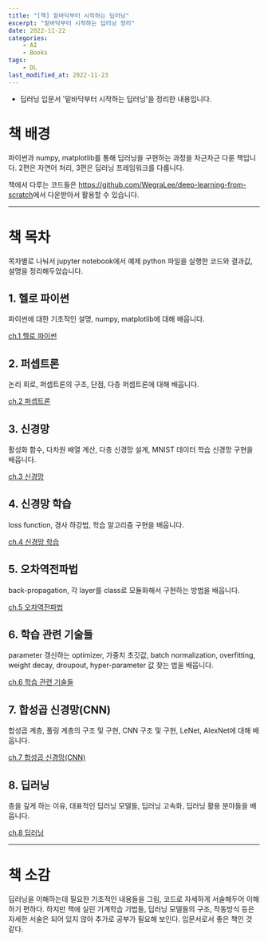 ```yaml
---
title: "[책] 밑바닥부터 시작하는 딥러닝"
excerpt: "밑바닥부터 시작하는 딥러닝 정리"
date: 2022-11-22
categories:
    - AI
    - Books
tags:
    - DL
last_modified_at: 2022-11-23
---
```

- 딥러닝 입문서 '밑바닥부터 시작하는 딥러닝'을 정리한 내용입니다.


# 책 배경
파이썬과 numpy, matplotlib를 통해 딥러닝을 구현하는 과정을 차근차근 다룬 책입니다. 2편은 자연어 처리, 3편은 딥러닝 프레임워크를 다룹니다.

책에서 다루는 코드들은 <https://github.com/WegraLee/deep-learning-from-scratch>에서 다운받아서 활용할 수 있습니다.

***

# 책 목차
목차별로 나눠서 jupyter notebook에서 예제 python 파일을 실행한 코드와 결과값, 설명을 정리해두었습니다.

## 1. 헬로 파이썬
파이썬에 대한 기초적인 설명, numpy, matplotlib에 대해 배웁니다.

[ch.1 헬로 파이썬](../../DL-from-0-to-master-ch.1)


## 2. 퍼셉트론
논리 회로, 퍼셉트론의 구조, 단점, 다층 퍼셉트론에 대해 배웁니다.

[ch.2 퍼셉트론](../../DL-from-0-to-master-ch.2)


## 3. 신경망
활성화 함수, 다차원 배열 계산, 다층 신경망 설계, MNIST 데이터 학습 신경망 구현을 배웁니다.

[ch.3 신경망](../../DL-from-0-to-master-ch.3)


## 4. 신경망 학습
loss function, 경사 하강법, 학습 알고리즘 구현을 배웁니다.

[ch.4 신경망 학습](../../DL-from-0-to-master-ch.4)


## 5. 오차역전파법
back-propagation, 각 layer를 class로 모듈화해서 구현하는 방법을 배웁니다.

[ch.5 오차역전파법](../../DL-from-0-to-master-ch.5)


## 6. 학습 관련 기술들
parameter 갱신하는 optimizer, 가중치 초깃값, batch normalization, overfitting, weight decay, droupout, hyper-parameter 값 찾는 법을 배웁니다. 

[ch.6 학습 관련 기술들](../../DL-from-0-to-master-ch.6)


## 7. 합성곱 신경망(CNN)
합성곱 계층, 풀링 계층의 구조 및 구현, CNN 구조 및 구현, LeNet, AlexNet에 대해 배웁니다. 

[ch.7 합성곱 신경망(CNN)](../../DL-from-0-to-master-ch.7)


## 8. 딥러닝
층을 깊게 하는 이유, 대표적인 딥러닝 모델들, 딥러닝 고속화, 딥러닝 활용 분야들을 배웁니다.

[ch.8 딥러닝](../../DL-from-0-to-master-ch.8)

***

# 책 소감  
딥러닝을 이해하는데 필요한 기초적인 내용들을 그림, 코드로 자세하게 서술해두어 이해하기 편하다. 하지만 책에 실린 기계학습 기법들, 딥러닝 모델들의 구조, 작동방식 등은 자세한 서술은 되어 있지 않아 추가로 공부가 필요해 보인다. 입문서로서 좋은 책인 것 같다.